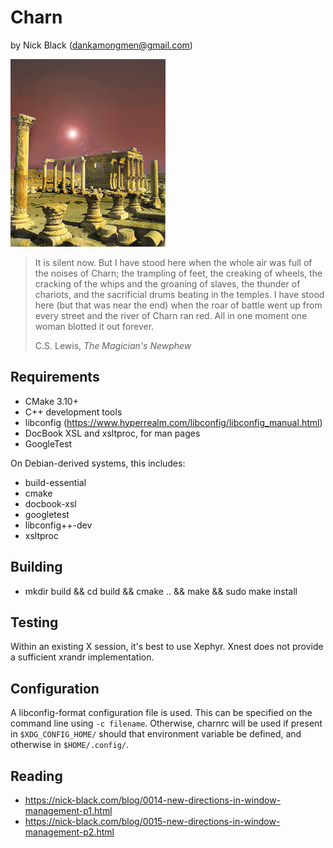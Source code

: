 # Charn
by Nick Black (dankamongmen@gmail.com)

![image](doc/charn.gif)

>It is silent now. But I have stood here when the whole air was full of the
>noises of Charn; the trampling of feet, the creaking of wheels, the cracking of
>the whips and the groaning of slaves, the thunder of chariots, and the
>sacrificial drums beating in the temples. I have stood here (but that was near
>the end) when the roar of battle went up from every street and the river of
>Charn ran red. All in one moment one woman blotted it out forever.
>
> C.S. Lewis, *The Magician's Newphew*

## Requirements

* CMake 3.10+
* C++ development tools
* libconfig (<https://www.hyperrealm.com/libconfig/libconfig_manual.html>)
* DocBook XSL and xsltproc, for man pages
* GoogleTest

On Debian-derived systems, this includes:

* build-essential
* cmake
* docbook-xsl
* googletest
* libconfig++-dev
* xsltproc

## Building

* mkdir build && cd build && cmake .. && make && sudo make install

## Testing

Within an existing X session, it's best to use Xephyr. Xnest does not provide
a sufficient xrandr implementation.

## Configuration

A libconfig-format configuration file is used. This can be specified on the
command line using `-c filename`. Otherwise, charnrc will be used if present
in `$XDG_CONFIG_HOME/` should that environment variable be defined, and
otherwise in `$HOME/.config/`.

## Reading

* https://nick-black.com/blog/0014-new-directions-in-window-management-p1.html
* https://nick-black.com/blog/0015-new-directions-in-window-management-p2.html
